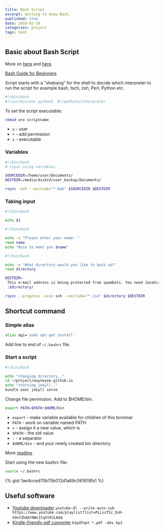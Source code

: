 ```yaml
---
title: Bash Script
excerpt: Getting to know Bash.
published: true
date: 2019-02-10
categories: project
tags: bash
---
```

## Basic about Bash Script

More on [here](https://www.linux.com/LEARN/WRITING-SIMPLE-BASH-SCRIPT) and [here](http://matt.might.net/articles/bash-by-example/).

[Bash Guide for Beginners](http://tldp.org/LDP/Bash-Beginners-Guide/html/)

Script starts with a "shebang" for the shell to decide which interpreter to run the script for example bash, tsch, zsh, Perl, Python etc.
``` bash
#!/bin/bash
#!/usr/bin/env python3  #!/path/to/interpreter
```

To  set the script executable:
``` bash
chmod u+x scriptname
```
- `u` - user
- `+` - add permission
- `x` - executable


### Variables
``` bash
#!/bin/bash
# rsync using variables

SOURCEDIR=/home/user/Documents/
DESTDIR=/media/diskid/user_backup/Documents/

rsync -avh --exclude="*.bak" $SOURCEDIR $DESTDIR
```

### Taking input
``` bash
#!/bin/bash

echo $1
```
``` bash
#!/bin/bash

echo -e "Please enter your name: "
read name
echo "Nice to meet you $name"
```

``` bash
#!/bin/bash

echo -e "What directory would you like to back up?" 
read directory

DESTDIR=
 This e-mail address is being protected from spambots. You need JavaScript enabled to view it
 :$directory/

rsync --progress -avze ssh --exclude="*.iso" $directory $DESTDIR
```


## Shortcut command

### Simple alias
``` bash
alias agi='sudo apt-get install'
```
Add line to end of `~/.bashrc` file.

### Start a script
``` bash
#!/bin/bash

echo "changing directory.."
cd ~/project/wayneyee.github.io
echo "starting jekyll.."
bundle exec jekyll serve
```
Change file permission.
Add to $HOME/bin.

``` bash
export PATH=$PATH:$HOME/bin
```
- `export` - make variable available for children of this terminal
- `PATH` - work on variable named PATH
- `=` - assign it a new value, which is
- `$PATH` - the old value
- `:` - a separator
- `$HOME/bin` - and your newly created bin directory

More [reading](https://unix.stackexchange.com/questions/26047/how-to-correctly-add-a-path-to-path).


Start using the new bashrc file:
``` bash
source ~/.bashrc
```
{% gist 1ae4cced70b75b012d1a69c061619fa1 %}

## Useful software
- [Youtube downloader](https://github.com/rg3/youtube-dl/blob/master/README.md#options)
`youtube-dl --write-auto-sub https://www.youtube.com/playlist?list=PLLssT5z_DsK-h9vYZkQkYNWcItqhlRJLN`ss
- [Kindle-friendly pdf converter](http://www.willus.com/k2pdfopt//)
`k2pdfopt *.pdf -dev kp3`